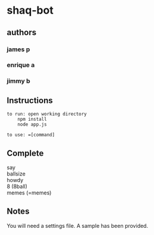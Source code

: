 # shaq-bot
## authors
### james p
### enrique a
### jimmy b  



## Instructions
	to run: open working directory
		npm install
		node app.js
	
	to use: =[command]


## Complete
say   
ballsize	
howdy	
8 (8ball)	
memes (=memes)	


## Notes

You will need a settings file. A sample has been provided.

